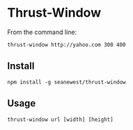 # Thrust-Window

From the command line:
```
thrust-window http://yahoo.com 300 400
```

## Install

```
npm install -g seanewest/thrust-window
```

## Usage

```
thrust-window url [width] [height]
```
